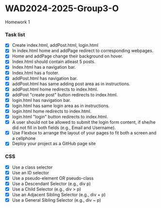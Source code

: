# WAD2024-2025-Group3-O
Homework 1


### Task list

- [x] Create index.html, addPost.html, login.html
- [x] In index.html home and addPage redirect to corresponding webpages.
- [x] Home and addPage change their background on hover.
- [x] Index.html should contain atleast 5 posts.
- [x] Index.html has a navigation bar.
- [x] Index.html has a footer.
- [x] addPost.html has navigation bar.
- [x] addPost.html has same adding post area as in instructions.
- [x] addPost.html home redirects to index.html.
- [x] addPost "create post" button redirects to index.html.
- [x] login.html has navigation bar.
- [x] login.html has same login area as in instructions.
- [x] login.html home redirects to index.html.
- [x] login.html "login" button redirects to index.html.
- [x] A user should not be allowed to submit the login form content, if she/he did not fill in both fields (e.g., Email and Username).
- [x] Use Flexbox to arrange the layout of your pages to fit both a screen and a cellphone
- [x] Deploy your project as a GitHub page site

### CSS
- [x] Use a class selector
- [x] Use an ID selector
- [x] Use a pseudo-element OR pseudo-class
- [x] Use a Descendant Selector (e.g., div p)
- [x] Use a Child Selector (e.g., div > p)
- [x] Use an Adjacent Sibling Selector (e.g., div + p)
- [x] Use a General Sibling Selector (e.g., div ~ p)
